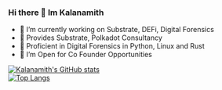 ### Hi there 👋 Im Kalanamith 
- 🔭 I’m currently working on Substrate, DEFi, Digital Forensics
- 🌱 Provides Substrate, Polkadot Consultancy
- 🌱 Proficient in Digital Forensics in Python, Linux and Rust
- 👯 I’m Open for Co Founder Opportunities 

[![Kalanamith's GitHub stats](https://github-readme-stats.vercel.app/api?username=kalanamith&count_private=truea&show_icons=true&theme=radical)](https://github.com/kalanamith/github-readme-stats)
<br>
[![Top Langs](https://github-readme-stats.vercel.app/api/top-langs/?username=kalanamith&layout=compacte&theme=radical)](https://github.com/kalanamith/github-readme-stats)

